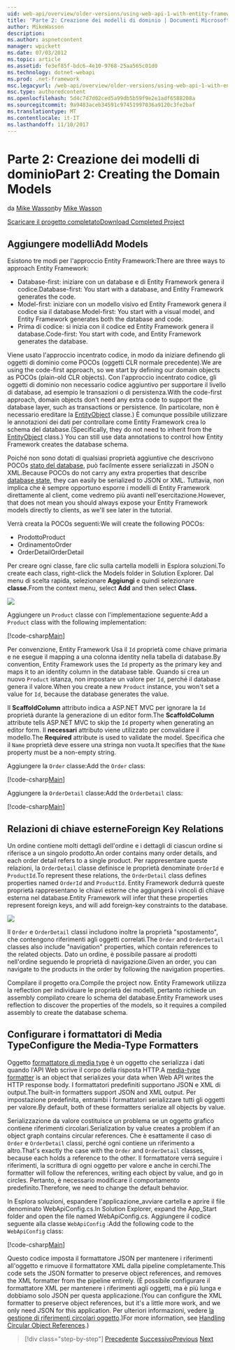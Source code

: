 ```yaml
---
uid: web-api/overview/older-versions/using-web-api-1-with-entity-framework-5/using-web-api-with-entity-framework-part-2
title: 'Parte 2: Creazione dei modelli di dominio | Documenti Microsoft'
author: MikeWasson
description: 
ms.author: aspnetcontent
manager: wpickett
ms.date: 07/03/2012
ms.topic: article
ms.assetid: fe3ef85f-bdc6-4e10-9768-25aa565c01d0
ms.technology: dotnet-webapi
ms.prod: .net-framework
msc.legacyurl: /web-api/overview/older-versions/using-web-api-1-with-entity-framework-5/using-web-api-with-entity-framework-part-2
msc.type: authoredcontent
ms.openlocfilehash: 5d4c7d7d02ced5a99db5b59f9e2e1adf6588208a
ms.sourcegitcommit: 9a9483aceb34591c97451997036a9120c3fe2baf
ms.translationtype: MT
ms.contentlocale: it-IT
ms.lasthandoff: 11/10/2017
---
```

<a name="part-2-creating-the-domain-models"></a><span data-ttu-id="bf46a-102">Parte 2: Creazione dei modelli di dominio</span><span class="sxs-lookup"><span data-stu-id="bf46a-102">Part 2: Creating the Domain Models</span></span>
====================
<span data-ttu-id="bf46a-103">da [Mike Wasson](https://github.com/MikeWasson)</span><span class="sxs-lookup"><span data-stu-id="bf46a-103">by [Mike Wasson](https://github.com/MikeWasson)</span></span>

[<span data-ttu-id="bf46a-104">Scaricare il progetto completato</span><span class="sxs-lookup"><span data-stu-id="bf46a-104">Download Completed Project</span></span>](http://code.msdn.microsoft.com/ASP-NET-Web-API-with-afa30545)

## <a name="add-models"></a><span data-ttu-id="bf46a-105">Aggiungere modelli</span><span class="sxs-lookup"><span data-stu-id="bf46a-105">Add Models</span></span>

<span data-ttu-id="bf46a-106">Esistono tre modi per l'approccio Entity Framework:</span><span class="sxs-lookup"><span data-stu-id="bf46a-106">There are three ways to approach Entity Framework:</span></span>

- <span data-ttu-id="bf46a-107">Database-first: iniziare con un database e di Entity Framework genera il codice.</span><span class="sxs-lookup"><span data-stu-id="bf46a-107">Database-first: You start with a database, and Entity Framework generates the code.</span></span>
- <span data-ttu-id="bf46a-108">Model-first: iniziare con un modello visivo ed Entity Framework genera il codice sia il database.</span><span class="sxs-lookup"><span data-stu-id="bf46a-108">Model-first: You start with a visual model, and Entity Framework generates both the database and code.</span></span>
- <span data-ttu-id="bf46a-109">Prima di codice: si inizia con il codice ed Entity Framework genera il database.</span><span class="sxs-lookup"><span data-stu-id="bf46a-109">Code-first: You start with code, and Entity Framework generates the database.</span></span>

<span data-ttu-id="bf46a-110">Viene usato l'approccio incentrato codice, in modo da iniziare definendo gli oggetti di dominio come POCOs (oggetti CLR normale precedente).</span><span class="sxs-lookup"><span data-stu-id="bf46a-110">We are using the code-first approach, so we start by defining our domain objects as POCOs (plain-old CLR objects).</span></span> <span data-ttu-id="bf46a-111">Con l'approccio incentrato codice, gli oggetti di dominio non necessario codice aggiuntivo per supportare il livello di database, ad esempio le transazioni o di persistenza.</span><span class="sxs-lookup"><span data-stu-id="bf46a-111">With the code-first approach, domain objects don't need any extra code to support the database layer, such as transactions or persistence.</span></span> <span data-ttu-id="bf46a-112">(In particolare, non è necessario ereditare la [EntityObject](https://msdn.microsoft.com/en-us/library/system.data.objects.dataclasses.entityobject.aspx) classe.) È comunque possibile utilizzare le annotazioni dei dati per controllare come Entity Framework crea lo schema del database.</span><span class="sxs-lookup"><span data-stu-id="bf46a-112">(Specifically, they do not need to inherit from the [EntityObject](https://msdn.microsoft.com/en-us/library/system.data.objects.dataclasses.entityobject.aspx) class.) You can still use data annotations to control how Entity Framework creates the database schema.</span></span>

<span data-ttu-id="bf46a-113">Poiché non sono dotati di qualsiasi proprietà aggiuntive che descrivono POCOs [stato del database](https://msdn.microsoft.com/en-us/library/system.data.entitystate.aspx), può facilmente essere serializzati in JSON o XML.</span><span class="sxs-lookup"><span data-stu-id="bf46a-113">Because POCOs do not carry any extra properties that describe [database state](https://msdn.microsoft.com/en-us/library/system.data.entitystate.aspx), they can easily be serialized to JSON or XML.</span></span> <span data-ttu-id="bf46a-114">Tuttavia, non implica che è sempre opportuno esporre i modelli di Entity Framework direttamente al client, come vedremo più avanti nell'esercitazione.</span><span class="sxs-lookup"><span data-stu-id="bf46a-114">However, that does not mean you should always expose your Entity Framework models directly to clients, as we'll see later in the tutorial.</span></span>

<span data-ttu-id="bf46a-115">Verrà creata la POCOs seguenti:</span><span class="sxs-lookup"><span data-stu-id="bf46a-115">We will create the following POCOs:</span></span>

- <span data-ttu-id="bf46a-116">Prodotto</span><span class="sxs-lookup"><span data-stu-id="bf46a-116">Product</span></span>
- <span data-ttu-id="bf46a-117">Ordinamento</span><span class="sxs-lookup"><span data-stu-id="bf46a-117">Order</span></span>
- <span data-ttu-id="bf46a-118">OrderDetail</span><span class="sxs-lookup"><span data-stu-id="bf46a-118">OrderDetail</span></span>

<span data-ttu-id="bf46a-119">Per creare ogni classe, fare clic sulla cartella modelli in Esplora soluzioni.</span><span class="sxs-lookup"><span data-stu-id="bf46a-119">To create each class, right-click the Models folder in Solution Explorer.</span></span> <span data-ttu-id="bf46a-120">Dal menu di scelta rapida, selezionare **Aggiungi** e quindi selezionare **classe.**</span><span class="sxs-lookup"><span data-stu-id="bf46a-120">From the context menu, select **Add** and then select **Class.**</span></span>

![](using-web-api-with-entity-framework-part-2/_static/image1.png)

<span data-ttu-id="bf46a-121">Aggiungere un `Product` classe con l'implementazione seguente:</span><span class="sxs-lookup"><span data-stu-id="bf46a-121">Add a `Product` class with the following implementation:</span></span>

[!code-csharp[Main](using-web-api-with-entity-framework-part-2/samples/sample1.cs)]

<span data-ttu-id="bf46a-122">Per convenzione, Entity Framework Usa il `Id` proprietà come chiave primaria e ne esegue il mapping a una colonna identity nella tabella di database.</span><span class="sxs-lookup"><span data-stu-id="bf46a-122">By convention, Entity Framework uses the `Id` property as the primary key and maps it to an identity column in the database table.</span></span> <span data-ttu-id="bf46a-123">Quando si crea un nuovo `Product` istanza, non impostare un valore per `Id`, perché il database genera il valore.</span><span class="sxs-lookup"><span data-stu-id="bf46a-123">When you create a new `Product` instance, you won't set a value for `Id`, because the database generates the value.</span></span>

<span data-ttu-id="bf46a-124">Il **ScaffoldColumn** attributo indica a ASP.NET MVC per ignorare la `Id` proprietà durante la generazione di un editor form.</span><span class="sxs-lookup"><span data-stu-id="bf46a-124">The **ScaffoldColumn** attribute tells ASP.NET MVC to skip the `Id` property when generating an editor form.</span></span> <span data-ttu-id="bf46a-125">Il **necessari** attributo viene utilizzato per convalidare il modello.</span><span class="sxs-lookup"><span data-stu-id="bf46a-125">The **Required** attribute is used to validate the model.</span></span> <span data-ttu-id="bf46a-126">Specifica che il `Name` proprietà deve essere una stringa non vuota.</span><span class="sxs-lookup"><span data-stu-id="bf46a-126">It specifies that the `Name` property must be a non-empty string.</span></span>

<span data-ttu-id="bf46a-127">Aggiungere la `Order` classe:</span><span class="sxs-lookup"><span data-stu-id="bf46a-127">Add the `Order` class:</span></span>

[!code-csharp[Main](using-web-api-with-entity-framework-part-2/samples/sample2.cs)]

<span data-ttu-id="bf46a-128">Aggiungere la `OrderDetail` classe:</span><span class="sxs-lookup"><span data-stu-id="bf46a-128">Add the `OrderDetail` class:</span></span>

[!code-csharp[Main](using-web-api-with-entity-framework-part-2/samples/sample3.cs)]

## <a name="foreign-key-relations"></a><span data-ttu-id="bf46a-129">Relazioni di chiave esterne</span><span class="sxs-lookup"><span data-stu-id="bf46a-129">Foreign Key Relations</span></span>

<span data-ttu-id="bf46a-130">Un ordine contiene molti dettagli dell'ordine e i dettagli di ciascun ordine si riferisce a un singolo prodotto.</span><span class="sxs-lookup"><span data-stu-id="bf46a-130">An order contains many order details, and each order detail refers to a single product.</span></span> <span data-ttu-id="bf46a-131">Per rappresentare queste relazioni, la `OrderDetail` classe definisce le proprietà denominate `OrderId` e `ProductId`.</span><span class="sxs-lookup"><span data-stu-id="bf46a-131">To represent these relations, the `OrderDetail` class defines properties named `OrderId` and `ProductId`.</span></span> <span data-ttu-id="bf46a-132">Entity Framework dedurrà queste proprietà rappresentano le chiavi esterne che aggiungerà i vincoli di chiave esterna nel database.</span><span class="sxs-lookup"><span data-stu-id="bf46a-132">Entity Framework will infer that these properties represent foreign keys, and will add foreign-key constraints to the database.</span></span>

![](using-web-api-with-entity-framework-part-2/_static/image2.png)

<span data-ttu-id="bf46a-133">Il `Order` e `OrderDetail` classi includono inoltre la proprietà "spostamento", che contengono riferimenti agli oggetti correlati.</span><span class="sxs-lookup"><span data-stu-id="bf46a-133">The `Order` and `OrderDetail` classes also include "navigation" properties, which contain references to the related objects.</span></span> <span data-ttu-id="bf46a-134">Dato un ordine, è possibile passare ai prodotti nell'ordine seguendo le proprietà di navigazione.</span><span class="sxs-lookup"><span data-stu-id="bf46a-134">Given an order, you can navigate to the products in the order by following the navigation properties.</span></span>

<span data-ttu-id="bf46a-135">Compilare il progetto ora.</span><span class="sxs-lookup"><span data-stu-id="bf46a-135">Compile the project now.</span></span> <span data-ttu-id="bf46a-136">Entity Framework utilizza la reflection per individuare le proprietà dei modelli, pertanto richiede un assembly compilato creare lo schema del database.</span><span class="sxs-lookup"><span data-stu-id="bf46a-136">Entity Framework uses reflection to discover the properties of the models, so it requires a compiled assembly to create the database schema.</span></span>

## <a name="configure-the-media-type-formatters"></a><span data-ttu-id="bf46a-137">Configurare i formattatori di Media Type</span><span class="sxs-lookup"><span data-stu-id="bf46a-137">Configure the Media-Type Formatters</span></span>

<span data-ttu-id="bf46a-138">Oggetto [formattatore di media type](../../formats-and-model-binding/media-formatters.md) è un oggetto che serializza i dati quando l'API Web scrive il corpo della risposta HTTP.</span><span class="sxs-lookup"><span data-stu-id="bf46a-138">A [media-type formatter](../../formats-and-model-binding/media-formatters.md) is an object that serializes your data when Web API writes the HTTP response body.</span></span> <span data-ttu-id="bf46a-139">I formattatori predefiniti supportano JSON e XML di output.</span><span class="sxs-lookup"><span data-stu-id="bf46a-139">The built-in formatters support JSON and XML output.</span></span> <span data-ttu-id="bf46a-140">Per impostazione predefinita, entrambi i formattatori serializzare tutti gli oggetti per valore.</span><span class="sxs-lookup"><span data-stu-id="bf46a-140">By default, both of these formatters serialize all objects by value.</span></span>

<span data-ttu-id="bf46a-141">Serializzazione da valore costituisce un problema se un oggetto grafico contiene riferimenti circolari.</span><span class="sxs-lookup"><span data-stu-id="bf46a-141">Serialization by value creates a problem if an object graph contains circular references.</span></span> <span data-ttu-id="bf46a-142">Che è esattamente il caso di `Order` e `OrderDetail` classi, perché ogni contiene un riferimento a altro.</span><span class="sxs-lookup"><span data-stu-id="bf46a-142">That's exactly the case with the `Order` and `OrderDetail` classes, because each holds a reference to the other.</span></span> <span data-ttu-id="bf46a-143">Il formattatore verrà seguire i riferimenti, la scrittura di ogni oggetto per valore e anche in cerchi.</span><span class="sxs-lookup"><span data-stu-id="bf46a-143">The formatter will follow the references, writing each object by value, and go in circles.</span></span> <span data-ttu-id="bf46a-144">Pertanto, è necessario modificare il comportamento predefinito.</span><span class="sxs-lookup"><span data-stu-id="bf46a-144">Therefore, we need to change the default behavior.</span></span>

<span data-ttu-id="bf46a-145">In Esplora soluzioni, espandere l'applicazione\_avviare cartella e aprire il file denominato WebApiConfig.cs.</span><span class="sxs-lookup"><span data-stu-id="bf46a-145">In Solution Explorer, expand the App\_Start folder and open the file named WebApiConfig.cs.</span></span> <span data-ttu-id="bf46a-146">Aggiungere il codice seguente alla classe `WebApiConfig` :</span><span class="sxs-lookup"><span data-stu-id="bf46a-146">Add the following code to the `WebApiConfig` class:</span></span>

[!code-csharp[Main](using-web-api-with-entity-framework-part-2/samples/sample4.cs?highlight=11)]

<span data-ttu-id="bf46a-147">Questo codice imposta il formattatore JSON per mantenere i riferimenti all'oggetto e rimuove il formattatore XML dalla pipeline completamente.</span><span class="sxs-lookup"><span data-stu-id="bf46a-147">This code sets the JSON formatter to preserve object references, and removes the XML formatter from the pipeline entirely.</span></span> <span data-ttu-id="bf46a-148">(È possibile configurare il formattatore XML per mantenere i riferimenti agli oggetti, ma è più lunga e dobbiamo solo JSON per questa applicazione.</span><span class="sxs-lookup"><span data-stu-id="bf46a-148">(You can configure the XML formatter to preserve object references, but it's a little more work, and we only need JSON for this application.</span></span> <span data-ttu-id="bf46a-149">Per ulteriori informazioni, vedere [la gestione di riferimenti circolari oggetto](../../formats-and-model-binding/json-and-xml-serialization.md#handling_circular_object_references).)</span><span class="sxs-lookup"><span data-stu-id="bf46a-149">For more information, see [Handling Circular Object References](../../formats-and-model-binding/json-and-xml-serialization.md#handling_circular_object_references).)</span></span>

>[!div class="step-by-step"]
<span data-ttu-id="bf46a-150">[Precedente](using-web-api-with-entity-framework-part-1.md)
[Successivo](using-web-api-with-entity-framework-part-3.md)</span><span class="sxs-lookup"><span data-stu-id="bf46a-150">[Previous](using-web-api-with-entity-framework-part-1.md)
[Next](using-web-api-with-entity-framework-part-3.md)</span></span>
